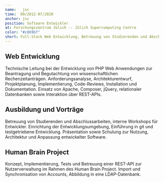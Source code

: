 ```yaml
---
name:   jsc
time:  09/2012-07/2020
anchor: jsc
position: Software Entwickler
at: Forschungszentrum Jülich -- Jülich Supercomputing Centre
color: "#c869bf"
short: Full-Stack Web Entwicklung, Betreuung von Studierenden und Abschlussarbeiten, interne Workshops für Entwickler, Internationale Forschungsprojekte
---
```


## Web Entwicklung

Technische Leitung bei der Entwicklung von PHP Web Anwendungen zur Beantragung 
und Begutachtung von wissenschaftlichen Rechenzeitanträgen. Anforderungsanalyse, 
Architekturentwurf, Projektplanung, Implementierung, Code-Reviews, Installation und Dokumentation. 
Einsatz von Apache, Composer, jQuery, relationaler Datenbanken sowie Interaktion über REST-APIs.

## Ausbildung und Vorträge

Betreuung von Studierenden und Abschlussarbeiten, interne Workshops für Entwickler. 
Einrichtung der Entwicklungsumgebung, Einführung in git und testgetriebene Entwicklung. 
Präsentation sowie Schulung zur Nutzung, Architektur und Anpassung entwickelter Software.

## Human Brain Project

Konzept, Implementierung, Tests und Betreuung einer REST-API zur Nutzerverwaltung im Rahmen 
des Human Brain Project. Import und Synchronisation von Accounts, Abbildung in eine LDAP-Datenbank.